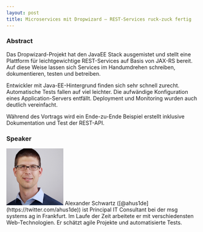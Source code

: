 ```yaml
---
layout: post
title: Microservices mit Dropwizard – REST-Services ruck-zuck fertig
---
```


### Abstract

Das Dropwizard-Projekt hat den JavaEE Stack ausgemistet und stellt eine Plattform für leichtgewichtige REST-Services auf Basis von JAX-RS bereit. Auf diese Weise lassen sich Services im Handumdrehen schreiben, dokumentieren, testen und betreiben.

Entwickler mit Java-EE-Hintergrund finden sich sehr schnell zurecht. Automatische Tests fallen auf viel leichter. Die aufwändige Konfiguration eines Application-Servers entfällt. Deployment und Monitoring wurden auch deutlich vereinfacht.

Während des Vortrags wird ein Ende-zu-Ende Beispiel erstellt inklusive Dokumentation und Test der REST-API.

### Speaker

<img src="/speakerpics/alexanderschwartz.png" class="speakerpic"/>
Alexander Schwartz ([@ahus1de](https://twitter.com/ahus1de)) ist Principal IT Consultant bei der msg systems ag in Frankfurt. Im Laufe der Zeit arbeitete er mit verschiedensten Web-Technologien. Er schätzt agile Projekte und automatisierte Tests.
